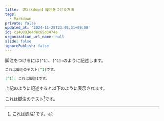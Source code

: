 ```yaml
---
title: 【Markdown】脚注をつける方法
tags:
  - Markdown
private: false
updated_at: '2024-11-29T23:49:31+09:00'
id: c148093e4dec65d3474e
organization_url_name: null
slide: false
ignorePublish: false
---
```


脚注をつけるには`[^1]`、`[^1]:`のように記述します。

```markdown
これは脚注のテスト[^1]です。

[^1]: これは脚注1です。
```

上記のように記述すると以下のように表示されます。

これは脚注のテスト[^1]です。

[^1]: これは脚注1です。
